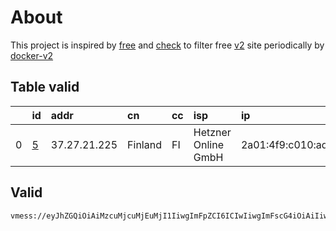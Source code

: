 
# About

This project is inspired by [free](https://github.com/freefq/free) and [check](https://github.com/yeahwu/check) to filter free [v2](https://github.com/v2fly/v2ray-core) site periodically by [docker-v2](https://hub.docker.com/r/v2ray/official)

    

## Table valid
|    | id                 | addr         | cn      | cc   | isp                 | ip                    | chatgpt          |
|---:|:-------------------|:-------------|:--------|:-----|:--------------------|:----------------------|:-----------------|
|  0 | [5](config/5.json) | 37.27.21.225 | Finland | FI   | Hetzner Online GmbH | 2a01:4f9:c010:ad1a::1 | Yes (Region: DE) |

## Valid
```
vmess://eyJhZGQiOiAiMzcuMjcuMjEuMjI1IiwgImFpZCI6ICIwIiwgImFscG4iOiAiIiwgImZwIjogIiIsICJob3N0IjogIiIsICJpZCI6ICI1OWNkYjNlYi0xM2RlLTQzNmQtOWI2YS02YzgxNTg2M2JhZjQiLCAibmV0IjogInRjcCIsICJwYXRoIjogIiIsICJwb3J0IjogIjE4ODU1IiwgInBzIjogImdpdGh1Yi5jb20vZnJlZWZxIC0gXHU0ZjBhXHU2NzE3ICA1IiwgInNjeSI6ICJhdXRvIiwgInNuaSI6ICIiLCAidGxzIjogIiIsICJ0eXBlIjogIm5vbmUiLCAidiI6ICIyIn0=
```

